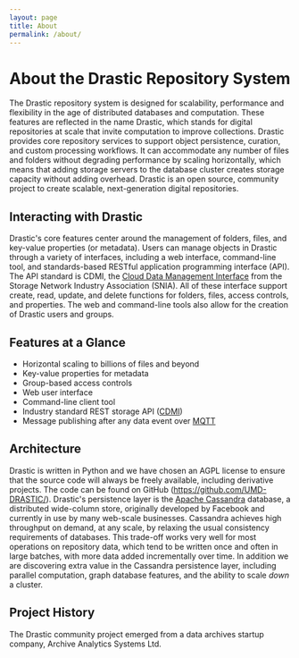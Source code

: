 ```yaml
---
layout: page
title: About
permalink: /about/
---
```


# About the Drastic Repository System
The Drastic repository system is designed for scalability, performance and flexibility in the age of distributed databases and computation. These features
are reflected in the name Drastic, which stands for digital repositories
at scale that invite computation to improve collections. Drastic provides core repository services to support object persistence, curation, and custom processing workflows. It can accommodate any number of files and folders without degrading performance by scaling horizontally, which means that adding storage servers to the database cluster creates storage capacity without adding overhead. Drastic is an open source, community project to create
scalable, next-generation digital repositories.

## Interacting with Drastic
Drastic's core features center around the management of folders, files, and key-value properties (or metadata). Users can manage objects in Drastic through a variety of interfaces, including a web interface, command-line tool, and standards-based RESTful application programming interface (API). The API standard is CDMI, the [Cloud Data Management Interface](https://www.snia.org/cdmi "CDMI Specification") from the Storage Network Industry Association (SNIA). All of these interface support create, read, update, and delete functions for folders, files, access controls, and properties. The web and command-line tools also allow for the creation of Drastic users and groups.

## Features at a Glance
* Horizontal scaling to billions of files and beyond
* Key-value properties for metadata
* Group-based access controls
* Web user interface
* Command-line client tool
* Industry standard REST storage API ([CDMI](https://www.snia.org/cdmi "CDMI Specification"))
* Message publishing after any data event over [MQTT](http://mqtt.org/ "OASIS standard messaging protocol")

## Architecture
Drastic is written in Python and we have chosen an AGPL license to ensure that the source code will always be freely available, including derivative projects. The code can be found on GitHub (https://github.com/UMD-DRASTIC/). Drastic's persistence layer is the [Apache Cassandra](http://cassandra.apache.org/) database, a distributed wide-column store, originally developed by Facebook and currently in use by many web-scale businesses. Cassandra achieves high throughput on demand, at any scale, by relaxing the usual consistency requirements of databases. This trade-off works very well for most operations on repository data, which tend to be written once and often in large batches, with more data added incrementally over time. In addition we are discovering extra value in the Cassandra persistence layer, including parallel computation, graph database features, and the ability to scale *down* a cluster.

## Project History
The Drastic community project emerged from a data archives startup company, Archive Analytics Systems Ltd.
